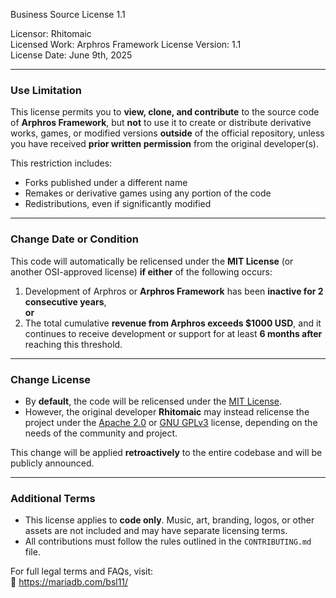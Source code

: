 Business Source License 1.1

Licensor: Rhitomaic  
Licensed Work: Arphros Framework
License Version: 1.1  
License Date: June 9th, 2025

---

### Use Limitation  
This license permits you to **view, clone, and contribute** to the source code of **Arphros Framework**, but **not** to use it to create or distribute derivative works, games, or modified versions **outside** of the official repository, unless you have received **prior written permission** from the original developer(s).

This restriction includes:
- Forks published under a different name
- Remakes or derivative games using any portion of the code
- Redistributions, even if significantly modified

---

### Change Date or Condition  
This code will automatically be relicensed under the **MIT License** (or another OSI-approved license) **if either** of the following occurs:

1. Development of Arphros or **Arphros Framework** has been **inactive for 2 consecutive years**,  
**or**  
2. The total cumulative **revenue from Arphros exceeds $1000 USD**, and it continues to receive development or support for at least **6 months after** reaching this threshold.

---

### Change License  
- By **default**, the code will be relicensed under the [MIT License](https://opensource.org/licenses/MIT).  
- However, the original developer **Rhitomaic** may instead relicense the project under the [Apache 2.0](https://www.apache.org/licenses/LICENSE-2.0) or [GNU GPLv3](https://www.gnu.org/licenses/gpl-3.0.html) license, depending on the needs of the community and project.

This change will be applied **retroactively** to the entire codebase and will be publicly announced.

---

### Additional Terms  
- This license applies to **code only**. Music, art, branding, logos, or other assets are not included and may have separate licensing terms.
- All contributions must follow the rules outlined in the `CONTRIBUTING.md` file.

For full legal terms and FAQs, visit:  
📖 https://mariadb.com/bsl11/

